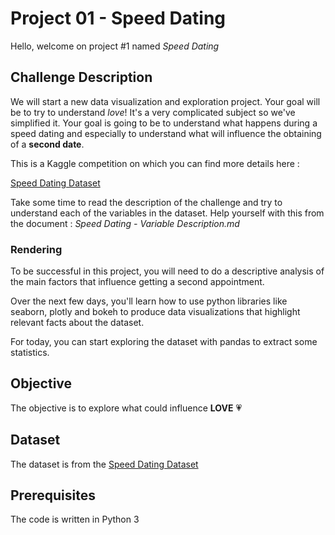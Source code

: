 # Project 01 - Speed Dating
Hello, welcome on project #1 named *Speed Dating*

## Challenge Description

We will start a new data visualization and exploration project. Your goal will be to try to understand *love*! It's a very complicated subject so we've simplified it. Your goal is going to be to understand what happens during a speed dating and especially to understand what will influence the obtaining of a **second date**.

This is a Kaggle competition on which you can find more details here :

[Speed Dating Dataset](https://www.kaggle.com/annavictoria/speed-dating-experiment#Speed%20Dating%20Data%20Key.doc)

Take some time to read the description of the challenge and try to understand each of the variables in the dataset. Help yourself with this from the document : *Speed Dating - Variable Description.md*

### Rendering

To be successful in this project, you will need to do a descriptive analysis of the main factors that influence getting a second appointment. 

Over the next few days, you'll learn how to use python libraries like seaborn, plotly and bokeh to produce data visualizations that highlight relevant facts about the dataset.

For today, you can start exploring the dataset with pandas to extract some statistics.

## Objective

The objective is to explore what could influence **LOVE** 💗

## Dataset

The dataset is from the [Speed Dating Dataset](https://www.kaggle.com/annavictoria/speed-dating-experiment#Speed%20Dating%20Data%20Key.doc)

## Prerequisites

The code is written in Python 3


